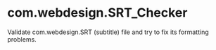 # com.webdesign.SRT_Checker
Validate com.webdesign.SRT (subtitle) file and try to fix its formatting problems.
